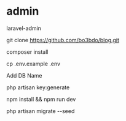 # admin
 laravel-admin

git clone https://github.com/bo3bdo/blog.git

composer install

cp .env.example .env

Add DB Name

php artisan key:generate

npm install && npm run dev

php artisan migrate --seed
